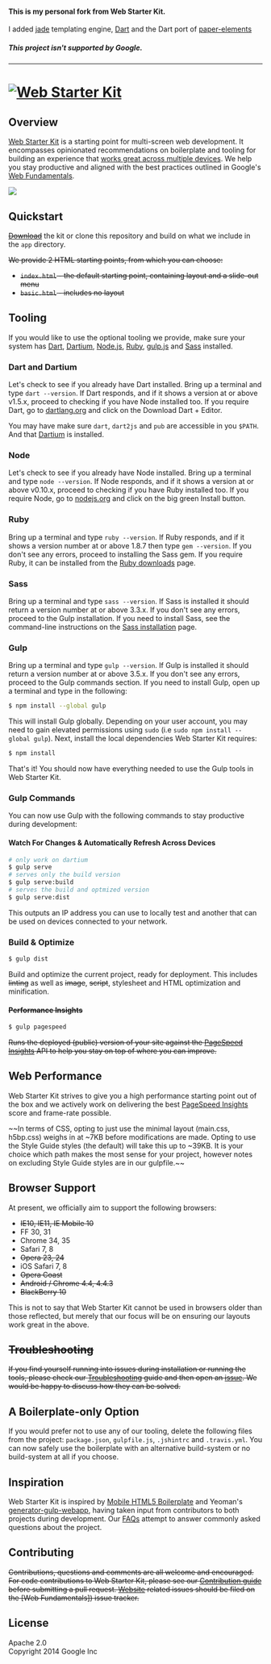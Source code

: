 #### This is my personal fork from Web Starter Kit. 
I added [jade](http://jade-lang.com/) templating engine, [Dart](https://www.dartlang.org/) and the Dart port of [paper-elements](http://www.polymer-project.org/docs/elements/paper-elements.html)

##### This project isn't supported by Google. 

---

# [![Web Starter Kit](https://cloud.githubusercontent.com/assets/170270/3343034/ceef6e92-f899-11e3-96b9-5d9d69d97a00.png)]()

## Overview

[Web Starter Kit](http://developers.google.com/web/starter-kit) is a starting point for multi-screen web development. It encompasses opinionated recommendations on boilerplate and tooling for building an experience that [works great across multiple devices](http://google.github.io/web-starter-kit/hello-world/). We help you stay productive and aligned with the best practices outlined in Google's [Web Fundamentals](http://developers.google.com/web/fundamentals).  

[![](https://cloud.githubusercontent.com/assets/170270/3343033/ceee251e-f899-11e3-9dd9-e313cf2522ec.png)](https://developers.google.com/web/starter-kit/ 'Features')

## Quickstart

~~[Download]()~~ the kit or clone this repository and build on what we include in the `app` directory.

~~We provide 2 HTML starting points, from which you can choose:~~

- ~~`index.html` - the default starting point, containing layout and a slide-out menu~~
- ~~`basic.html` - includes no layout~~

## Tooling

If you would like to use the optional tooling we provide, make sure your system has [Dart](https://www.dartlang.org/), [Dartium](https://www.dartlang.org/tools/dartium/), [Node.js](http://nodejs.org), [Ruby](https://www.ruby-lang.org/), [gulp.js](http://gulpjs.com) and [Sass](http://sass-lang.com/install) installed.

### Dart and Dartium

Let's check to see if you already have Dart installed. Bring up a terminal and type `dart --version`. If Dart responds, and if it shows a version at or above v1.5.x, proceed to checking if you have Node installed too. If you require Dart, go to [dartlang.org](https://www.dartlang.org/) and click on the Download Dart + Editor.

You may have make sure `dart`, `dart2js` and `pub` are accessible in you `$PATH`. And that [Dartium](https://www.dartlang.org/tools/dartium/) is installed.

### Node

Let's check to see if you already have Node installed. Bring up a terminal and type `node --version`. If Node responds, and if it shows a version at or above v0.10.x, proceed to checking if you have Ruby installed too. If you require Node, go to [nodejs.org](http://nodejs.org/) and click on the big green Install button.

### Ruby

Bring up a terminal and type `ruby --version`. If Ruby responds, and if it shows a version number at or above 1.8.7 then type `gem --version`. If you don't see any errors, proceed to installing the Sass gem. If you require Ruby, it can be installed from the [Ruby downloads](https://www.ruby-lang.org/en/downloads/) page.

### Sass

Bring up a terminal and type `sass --version`. If Sass is installed it should return a version number at or above 3.3.x. If you don't see any errors, proceed to the Gulp installation. If you need to install Sass, see the command-line instructions on the [Sass installation](http://sass-lang.com/install) page.

### Gulp

Bring up a terminal and type `gulp --version`. If Gulp is installed it should return a version number at or above 3.5.x. If you don't see any errors, proceed to the Gulp commands section. If you need to install Gulp, open up a terminal and type in the following:

```sh
$ npm install --global gulp
```

This will install Gulp globally. Depending on your user account, you may need to gain elevated permissions using `sudo` (i.e `sudo npm install --global gulp`). Next, install the local dependencies Web Starter Kit requires:

```sh
$ npm install
```

That's it! You should now have everything needed to use the Gulp tools in Web Starter Kit.

### Gulp Commands

You can now use Gulp with the following commands to stay productive during development:

#### Watch For Changes & Automatically Refresh Across Devices

```sh
# only work on dartium
$ gulp serve
# serves only the build version
$ gulp serve:build 
# serves the build and optmized version
$ gulp serve:dist
```

This outputs an IP address you can use to locally test and another that can be used on devices connected to your network.

### Build & Optimize

```sh
$ gulp dist
```

Build and optimize the current project, ready for deployment. This includes ~~linting~~ as well as ~~image~~, ~~script~~, stylesheet and HTML optimization and minification.

#### ~~Performance Insights~~

```sh
$ gulp pagespeed
```

~~Runs the deployed (public) version of your site against the [PageSpeed Insights](https://developers.google.com/speed/pagespeed/insights/) API to help you stay on top of where you can improve.~~

## Web Performance

Web Starter Kit strives to give you a high performance starting point out of the box and we actively work on delivering the best [PageSpeed Insights](https://developers.google.com/speed/pagespeed/insights/) score and frame-rate possible.

~~In terms of CSS, opting to just use the minimal layout (main.css, h5bp.css) weighs in at ~7KB before modifications are made. Opting to use the Style Guide styles (the default) will take this up to ~39KB. It is your choice which path makes the most sense for your project, however notes on excluding Style Guide styles are in our gulpfile.~~

## Browser Support

At present, we officially aim to support the following browsers:

* ~~IE10, IE11, IE Mobile 10~~
* FF 30, 31
* Chrome 34, 35
* Safari 7, 8
* ~~Opera 23, 24~~
* iOS Safari 7, 8
* ~~Opera Coast~~
* ~~Android / Chrome 4.4, 4.4.3~~
* ~~BlackBerry 10~~

This is not to say that Web Starter Kit cannot be used in browsers older than those reflected, but merely that our focus will be on ensuring our layouts work great in the above.

## ~~Troubleshooting~~

~~If you find yourself running into issues during installation or running the tools, please check our [Troubleshooting]() guide and then open an [issue](). We would be happy to discuss how they can be solved.~~

## A Boilerplate-only Option

If you would prefer not to use any of our tooling, delete the following files from the project: `package.json`, `gulpfile.js`, `.jshintrc` and `.travis.yml`. You can now safely use the boilerplate with an alternative build-system or no build-system at all if you choose.

## Inspiration

Web Starter Kit is inspired by [Mobile HTML5 Boilerplate](http://html5boilerplate.com/mobile/) and Yeoman's [generator-gulp-webapp](https://github.com/yeoman/generator-gulp-webapp), having taken input from contributors to both projects during development. Our [FAQs]() attempt to answer commonly asked questions about the project.

## Contributing

~~Contributions, questions and comments are all welcome and encouraged. For code contributions to Web Starter Kit, please see our [Contribution guide](CONTRIBUTING.md) before submitting a pull request. [Website]() related issues should be filed on the [Web Fundamentals]) issue tracker.~~

## License

Apache 2.0  
Copyright 2014 Google Inc
